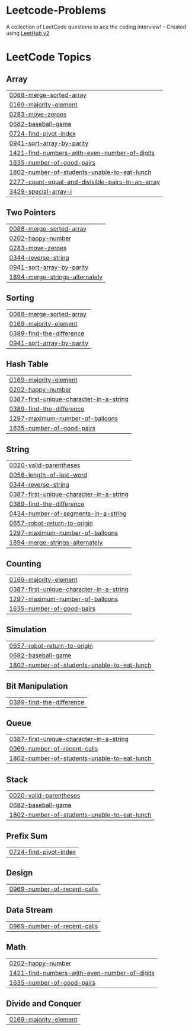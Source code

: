 # Leetcode-Problems
A collection of LeetCode questions to ace the coding interview! - Created using [LeetHub v2](https://github.com/arunbhardwaj/LeetHub-2.0)

<!---LeetCode Topics Start-->
# LeetCode Topics
## Array
|  |
| ------- |
| [0088-merge-sorted-array](https://github.com/SrijanPoudel/Leetcode-Problems/tree/master/0088-merge-sorted-array) |
| [0169-majority-element](https://github.com/SrijanPoudel/Leetcode-Problems/tree/master/0169-majority-element) |
| [0283-move-zeroes](https://github.com/SrijanPoudel/Leetcode-Problems/tree/master/0283-move-zeroes) |
| [0682-baseball-game](https://github.com/SrijanPoudel/Leetcode-Problems/tree/master/0682-baseball-game) |
| [0724-find-pivot-index](https://github.com/SrijanPoudel/Leetcode-Problems/tree/master/0724-find-pivot-index) |
| [0941-sort-array-by-parity](https://github.com/SrijanPoudel/Leetcode-Problems/tree/master/0941-sort-array-by-parity) |
| [1421-find-numbers-with-even-number-of-digits](https://github.com/SrijanPoudel/Leetcode-Problems/tree/master/1421-find-numbers-with-even-number-of-digits) |
| [1635-number-of-good-pairs](https://github.com/SrijanPoudel/Leetcode-Problems/tree/master/1635-number-of-good-pairs) |
| [1802-number-of-students-unable-to-eat-lunch](https://github.com/SrijanPoudel/Leetcode-Problems/tree/master/1802-number-of-students-unable-to-eat-lunch) |
| [2277-count-equal-and-divisible-pairs-in-an-array](https://github.com/SrijanPoudel/Leetcode-Problems/tree/master/2277-count-equal-and-divisible-pairs-in-an-array) |
| [3429-special-array-i](https://github.com/SrijanPoudel/Leetcode-Problems/tree/master/3429-special-array-i) |
## Two Pointers
|  |
| ------- |
| [0088-merge-sorted-array](https://github.com/SrijanPoudel/Leetcode-Problems/tree/master/0088-merge-sorted-array) |
| [0202-happy-number](https://github.com/SrijanPoudel/Leetcode-Problems/tree/master/0202-happy-number) |
| [0283-move-zeroes](https://github.com/SrijanPoudel/Leetcode-Problems/tree/master/0283-move-zeroes) |
| [0344-reverse-string](https://github.com/SrijanPoudel/Leetcode-Problems/tree/master/0344-reverse-string) |
| [0941-sort-array-by-parity](https://github.com/SrijanPoudel/Leetcode-Problems/tree/master/0941-sort-array-by-parity) |
| [1894-merge-strings-alternately](https://github.com/SrijanPoudel/Leetcode-Problems/tree/master/1894-merge-strings-alternately) |
## Sorting
|  |
| ------- |
| [0088-merge-sorted-array](https://github.com/SrijanPoudel/Leetcode-Problems/tree/master/0088-merge-sorted-array) |
| [0169-majority-element](https://github.com/SrijanPoudel/Leetcode-Problems/tree/master/0169-majority-element) |
| [0389-find-the-difference](https://github.com/SrijanPoudel/Leetcode-Problems/tree/master/0389-find-the-difference) |
| [0941-sort-array-by-parity](https://github.com/SrijanPoudel/Leetcode-Problems/tree/master/0941-sort-array-by-parity) |
## Hash Table
|  |
| ------- |
| [0169-majority-element](https://github.com/SrijanPoudel/Leetcode-Problems/tree/master/0169-majority-element) |
| [0202-happy-number](https://github.com/SrijanPoudel/Leetcode-Problems/tree/master/0202-happy-number) |
| [0387-first-unique-character-in-a-string](https://github.com/SrijanPoudel/Leetcode-Problems/tree/master/0387-first-unique-character-in-a-string) |
| [0389-find-the-difference](https://github.com/SrijanPoudel/Leetcode-Problems/tree/master/0389-find-the-difference) |
| [1297-maximum-number-of-balloons](https://github.com/SrijanPoudel/Leetcode-Problems/tree/master/1297-maximum-number-of-balloons) |
| [1635-number-of-good-pairs](https://github.com/SrijanPoudel/Leetcode-Problems/tree/master/1635-number-of-good-pairs) |
## String
|  |
| ------- |
| [0020-valid-parentheses](https://github.com/SrijanPoudel/Leetcode-Problems/tree/master/0020-valid-parentheses) |
| [0058-length-of-last-word](https://github.com/SrijanPoudel/Leetcode-Problems/tree/master/0058-length-of-last-word) |
| [0344-reverse-string](https://github.com/SrijanPoudel/Leetcode-Problems/tree/master/0344-reverse-string) |
| [0387-first-unique-character-in-a-string](https://github.com/SrijanPoudel/Leetcode-Problems/tree/master/0387-first-unique-character-in-a-string) |
| [0389-find-the-difference](https://github.com/SrijanPoudel/Leetcode-Problems/tree/master/0389-find-the-difference) |
| [0434-number-of-segments-in-a-string](https://github.com/SrijanPoudel/Leetcode-Problems/tree/master/0434-number-of-segments-in-a-string) |
| [0657-robot-return-to-origin](https://github.com/SrijanPoudel/Leetcode-Problems/tree/master/0657-robot-return-to-origin) |
| [1297-maximum-number-of-balloons](https://github.com/SrijanPoudel/Leetcode-Problems/tree/master/1297-maximum-number-of-balloons) |
| [1894-merge-strings-alternately](https://github.com/SrijanPoudel/Leetcode-Problems/tree/master/1894-merge-strings-alternately) |
## Counting
|  |
| ------- |
| [0169-majority-element](https://github.com/SrijanPoudel/Leetcode-Problems/tree/master/0169-majority-element) |
| [0387-first-unique-character-in-a-string](https://github.com/SrijanPoudel/Leetcode-Problems/tree/master/0387-first-unique-character-in-a-string) |
| [1297-maximum-number-of-balloons](https://github.com/SrijanPoudel/Leetcode-Problems/tree/master/1297-maximum-number-of-balloons) |
| [1635-number-of-good-pairs](https://github.com/SrijanPoudel/Leetcode-Problems/tree/master/1635-number-of-good-pairs) |
## Simulation
|  |
| ------- |
| [0657-robot-return-to-origin](https://github.com/SrijanPoudel/Leetcode-Problems/tree/master/0657-robot-return-to-origin) |
| [0682-baseball-game](https://github.com/SrijanPoudel/Leetcode-Problems/tree/master/0682-baseball-game) |
| [1802-number-of-students-unable-to-eat-lunch](https://github.com/SrijanPoudel/Leetcode-Problems/tree/master/1802-number-of-students-unable-to-eat-lunch) |
## Bit Manipulation
|  |
| ------- |
| [0389-find-the-difference](https://github.com/SrijanPoudel/Leetcode-Problems/tree/master/0389-find-the-difference) |
## Queue
|  |
| ------- |
| [0387-first-unique-character-in-a-string](https://github.com/SrijanPoudel/Leetcode-Problems/tree/master/0387-first-unique-character-in-a-string) |
| [0969-number-of-recent-calls](https://github.com/SrijanPoudel/Leetcode-Problems/tree/master/0969-number-of-recent-calls) |
| [1802-number-of-students-unable-to-eat-lunch](https://github.com/SrijanPoudel/Leetcode-Problems/tree/master/1802-number-of-students-unable-to-eat-lunch) |
## Stack
|  |
| ------- |
| [0020-valid-parentheses](https://github.com/SrijanPoudel/Leetcode-Problems/tree/master/0020-valid-parentheses) |
| [0682-baseball-game](https://github.com/SrijanPoudel/Leetcode-Problems/tree/master/0682-baseball-game) |
| [1802-number-of-students-unable-to-eat-lunch](https://github.com/SrijanPoudel/Leetcode-Problems/tree/master/1802-number-of-students-unable-to-eat-lunch) |
## Prefix Sum
|  |
| ------- |
| [0724-find-pivot-index](https://github.com/SrijanPoudel/Leetcode-Problems/tree/master/0724-find-pivot-index) |
## Design
|  |
| ------- |
| [0969-number-of-recent-calls](https://github.com/SrijanPoudel/Leetcode-Problems/tree/master/0969-number-of-recent-calls) |
## Data Stream
|  |
| ------- |
| [0969-number-of-recent-calls](https://github.com/SrijanPoudel/Leetcode-Problems/tree/master/0969-number-of-recent-calls) |
## Math
|  |
| ------- |
| [0202-happy-number](https://github.com/SrijanPoudel/Leetcode-Problems/tree/master/0202-happy-number) |
| [1421-find-numbers-with-even-number-of-digits](https://github.com/SrijanPoudel/Leetcode-Problems/tree/master/1421-find-numbers-with-even-number-of-digits) |
| [1635-number-of-good-pairs](https://github.com/SrijanPoudel/Leetcode-Problems/tree/master/1635-number-of-good-pairs) |
## Divide and Conquer
|  |
| ------- |
| [0169-majority-element](https://github.com/SrijanPoudel/Leetcode-Problems/tree/master/0169-majority-element) |
<!---LeetCode Topics End-->